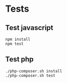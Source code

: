 # Tests

## Test javascript
```shell
npm install
npm test
```

## Test php
```shell
./php-composer.sh install
./php-composer.sh test
```



